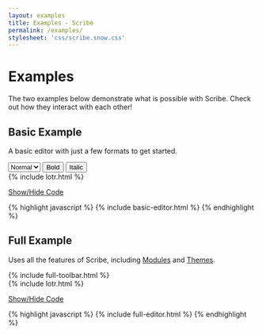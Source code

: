```yaml
---
layout: examples
title: Examples - Scribe
permalink: /examples/
stylesheet: 'css/scribe.snow.css'
---
```


# Examples

The two examples below demonstrate what is possible with Scribe. Check out how they interact with each other!

## Basic Example

A basic editor with just a few formats to get started.

<div class="scribe-wrapper">
  <div id="basic-toolbar">
    <select title="Size" class="sc-font-size">
      <option value="small">Small</option>
      <option value="normal" selected>Normal</option>
      <option value="large">Large</option>
      <option value="huge">Huge</option>
    </select>
    <button class="sc-bold">Bold</button>
    <button class="sc-italic">Italic</button>
  </div>
  <div id="basic-editor">
  {% include lotr.html %}
  </div>
</div>

<a class="accordian-toggle" data-toggle="collapse" href="#basic-collapse">Show/Hide Code</a>

<div id="basic-collapse" class="accordian-body collapse">
{% highlight javascript %}
{% include basic-editor.html %}
{% endhighlight %}
</div>

## Full Example

Uses all the features of Scribe, including [Modules](/docs/modules/) and [Themes](/docs/themes/).

<div class="scribe-wrapper">
  <div id="full-toolbar">
  {% include full-toolbar.html %}
  </div>
  <div id="full-editor">
  {% include lotr.html %}
  </div>
</div>

<a class="accordian-toggle" data-toggle="collapse" href="#full-collapse">Show/Hide Code</a>

<div id="full-collapse" class="accordian-body collapse">
{% highlight javascript %}
{% include full-editor.html %}
{% endhighlight %}
</div>

<script src="/js/scribe.js"></script>
<script>
{% include basic-editor.html %}
{% include full-editor.html %}
</script>
